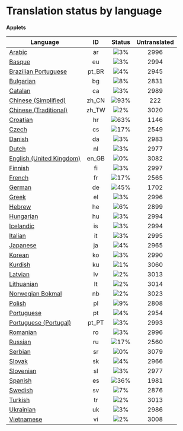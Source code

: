 # Translation status by language
**Applets**

Language | ID | Status | Untranslated
---------|:--:|:------:|:-----------:
[Arabic](language-status/ar.md) | ar |  ![3%](http://progressed.io/bar/3) | 2996
[Basque](language-status/eu.md) | eu |  ![3%](http://progressed.io/bar/3) | 2994
[Brazilian Portuguese](language-status/pt_BR.md) | pt_BR |  ![4%](http://progressed.io/bar/4) | 2945
[Bulgarian](language-status/bg.md) | bg |  ![8%](http://progressed.io/bar/8) | 2831
[Catalan](language-status/ca.md) | ca |  ![3%](http://progressed.io/bar/3) | 2989
[Chinese (Simplified)](language-status/zh_CN.md) | zh_CN |  ![93%](http://progressed.io/bar/93) | 222
[Chinese (Traditional)](language-status/zh_TW.md) | zh_TW |  ![2%](http://progressed.io/bar/2) | 3020
[Croatian](language-status/hr.md) | hr |  ![63%](http://progressed.io/bar/63) | 1146
[Czech](language-status/cs.md) | cs |  ![17%](http://progressed.io/bar/17) | 2549
[Danish](language-status/da.md) | da |  ![3%](http://progressed.io/bar/3) | 2983
[Dutch](language-status/nl.md) | nl |  ![3%](http://progressed.io/bar/3) | 2977
[English (United Kingdom)](language-status/en_GB.md) | en_GB |  ![0%](http://progressed.io/bar/0) | 3082
[Finnish](language-status/fi.md) | fi |  ![3%](http://progressed.io/bar/3) | 2997
[French](language-status/fr.md) | fr |  ![17%](http://progressed.io/bar/17) | 2565
[German](language-status/de.md) | de |  ![45%](http://progressed.io/bar/45) | 1702
[Greek](language-status/el.md) | el |  ![3%](http://progressed.io/bar/3) | 2996
[Hebrew](language-status/he.md) | he |  ![6%](http://progressed.io/bar/6) | 2899
[Hungarian](language-status/hu.md) | hu |  ![3%](http://progressed.io/bar/3) | 2994
[Icelandic](language-status/is.md) | is |  ![3%](http://progressed.io/bar/3) | 2994
[Italian](language-status/it.md) | it |  ![3%](http://progressed.io/bar/3) | 2995
[Japanese](language-status/ja.md) | ja |  ![4%](http://progressed.io/bar/4) | 2965
[Korean](language-status/ko.md) | ko |  ![3%](http://progressed.io/bar/3) | 2990
[Kurdish](language-status/ku.md) | ku |  ![1%](http://progressed.io/bar/1) | 3060
[Latvian](language-status/lv.md) | lv |  ![2%](http://progressed.io/bar/2) | 3013
[Lithuanian](language-status/lt.md) | lt |  ![2%](http://progressed.io/bar/2) | 3014
[Norwegian Bokmal](language-status/nb.md) | nb |  ![2%](http://progressed.io/bar/2) | 3023
[Polish](language-status/pl.md) | pl |  ![9%](http://progressed.io/bar/9) | 2808
[Portuguese](language-status/pt.md) | pt |  ![4%](http://progressed.io/bar/4) | 2954
[Portuguese (Portugal)](language-status/pt_PT.md) | pt_PT |  ![3%](http://progressed.io/bar/3) | 2993
[Romanian](language-status/ro.md) | ro |  ![3%](http://progressed.io/bar/3) | 2996
[Russian](language-status/ru.md) | ru |  ![17%](http://progressed.io/bar/17) | 2560
[Serbian](language-status/sr.md) | sr |  ![0%](http://progressed.io/bar/0) | 3079
[Slovak](language-status/sk.md) | sk |  ![4%](http://progressed.io/bar/4) | 2966
[Slovenian](language-status/sl.md) | sl |  ![3%](http://progressed.io/bar/3) | 2977
[Spanish](language-status/es.md) | es |  ![36%](http://progressed.io/bar/36) | 1981
[Swedish](language-status/sv.md) | sv |  ![7%](http://progressed.io/bar/7) | 2876
[Turkish](language-status/tr.md) | tr |  ![2%](http://progressed.io/bar/2) | 3013
[Ukrainian](language-status/uk.md) | uk |  ![3%](http://progressed.io/bar/3) | 2986
[Vietnamese](language-status/vi.md) | vi |  ![2%](http://progressed.io/bar/2) | 3008
